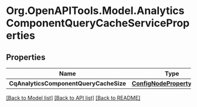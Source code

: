 # Org.OpenAPITools.Model.AnalyticsComponentQueryCacheServiceProperties
## Properties

Name | Type | Description | Notes
------------ | ------------- | ------------- | -------------
**CqAnalyticsComponentQueryCacheSize** | [**ConfigNodePropertyInteger**](ConfigNodePropertyInteger.md) |  | [optional] 

[[Back to Model list]](../README.md#documentation-for-models) [[Back to API list]](../README.md#documentation-for-api-endpoints) [[Back to README]](../README.md)

